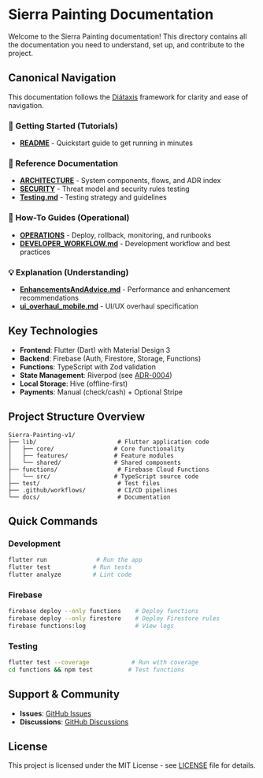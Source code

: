 # Sierra Painting Documentation

Welcome to the Sierra Painting documentation! This directory contains all the documentation you need to understand, set up, and contribute to the project.

## Canonical Navigation

This documentation follows the [Diátaxis](https://diataxis.fr/) framework for clarity and ease of navigation.

### 🚀 Getting Started (Tutorials)
- **[README](../README.md)** - Quickstart guide to get running in minutes

### 📖 Reference Documentation
- **[ARCHITECTURE](../ARCHITECTURE.md)** - System components, flows, and ADR index
- **[SECURITY](../SECURITY.md)** - Threat model and security rules testing
- **[Testing.md](./Testing.md)** - Testing strategy and guidelines

### 🔧 How-To Guides (Operational)
- **[OPERATIONS](./ops/)** - Deploy, rollback, monitoring, and runbooks
- **[DEVELOPER_WORKFLOW.md](./DEVELOPER_WORKFLOW.md)** - Development workflow and best practices

### 💡 Explanation (Understanding)
- **[EnhancementsAndAdvice.md](./EnhancementsAndAdvice.md)** - Performance and enhancement recommendations
- **[ui_overhaul_mobile.md](./ui_overhaul_mobile.md)** - UI/UX overhaul specification

## Key Technologies

- **Frontend**: Flutter (Dart) with Material Design 3
- **Backend**: Firebase (Auth, Firestore, Storage, Functions)
- **Functions**: TypeScript with Zod validation
- **State Management**: Riverpod (see [ADR-0004](./adrs/0004-riverpod-state-management.md))
- **Local Storage**: Hive (offline-first)
- **Payments**: Manual (check/cash) + Optional Stripe

## Project Structure Overview

```
Sierra-Painting-v1/
├── lib/                       # Flutter application code
│   ├── core/                 # Core functionality
│   ├── features/             # Feature modules
│   └── shared/               # Shared components
├── functions/                 # Firebase Cloud Functions
│   └── src/                  # TypeScript source code
├── test/                      # Test files
├── .github/workflows/         # CI/CD pipelines
└── docs/                      # Documentation
```

## Quick Commands

### Development
```bash
flutter run              # Run the app
flutter test            # Run tests
flutter analyze         # Lint code
```

### Firebase
```bash
firebase deploy --only functions    # Deploy functions
firebase deploy --only firestore    # Deploy Firestore rules
firebase functions:log              # View logs
```

### Testing
```bash
flutter test --coverage            # Run with coverage
cd functions && npm test          # Test functions
```

## Support & Community

- **Issues**: [GitHub Issues](https://github.com/juanvallejo97/Sierra-Painting-v1/issues)
- **Discussions**: [GitHub Discussions](https://github.com/juanvallejo97/Sierra-Painting-v1/discussions)

## License

This project is licensed under the MIT License - see [LICENSE](../LICENSE) file for details.

